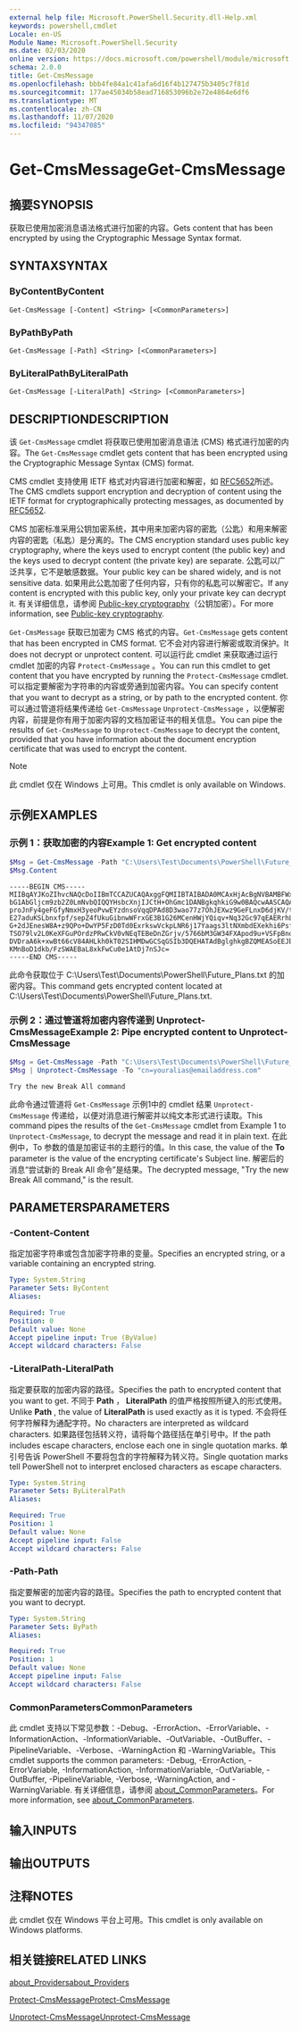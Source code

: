 ```yaml
---
external help file: Microsoft.PowerShell.Security.dll-Help.xml
keywords: powershell,cmdlet
Locale: en-US
Module Name: Microsoft.PowerShell.Security
ms.date: 02/03/2020
online version: https://docs.microsoft.com/powershell/module/microsoft.powershell.security/get-cmsmessage?view=powershell-7&WT.mc_id=ps-gethelp
schema: 2.0.0
title: Get-CmsMessage
ms.openlocfilehash: bbb4fe84a1c41afa6d16f4b127475b3405c7f81d
ms.sourcegitcommit: 177ae45034b58ead716853096b2e72e4864e6df6
ms.translationtype: MT
ms.contentlocale: zh-CN
ms.lasthandoff: 11/07/2020
ms.locfileid: "94347085"
---
```

# <span data-ttu-id="97ce3-103">Get-CmsMessage</span><span class="sxs-lookup"><span data-stu-id="97ce3-103">Get-CmsMessage</span></span>

## <span data-ttu-id="97ce3-104">摘要</span><span class="sxs-lookup"><span data-stu-id="97ce3-104">SYNOPSIS</span></span>
<span data-ttu-id="97ce3-105">获取已使用加密消息语法格式进行加密的内容。</span><span class="sxs-lookup"><span data-stu-id="97ce3-105">Gets content that has been encrypted by using the Cryptographic Message Syntax format.</span></span>

## <span data-ttu-id="97ce3-106">SYNTAX</span><span class="sxs-lookup"><span data-stu-id="97ce3-106">SYNTAX</span></span>

### <span data-ttu-id="97ce3-107">ByContent</span><span class="sxs-lookup"><span data-stu-id="97ce3-107">ByContent</span></span>

```
Get-CmsMessage [-Content] <String> [<CommonParameters>]
```

### <span data-ttu-id="97ce3-108">ByPath</span><span class="sxs-lookup"><span data-stu-id="97ce3-108">ByPath</span></span>

```
Get-CmsMessage [-Path] <String> [<CommonParameters>]
```

### <span data-ttu-id="97ce3-109">ByLiteralPath</span><span class="sxs-lookup"><span data-stu-id="97ce3-109">ByLiteralPath</span></span>

```
Get-CmsMessage [-LiteralPath] <String> [<CommonParameters>]
```

## <span data-ttu-id="97ce3-110">DESCRIPTION</span><span class="sxs-lookup"><span data-stu-id="97ce3-110">DESCRIPTION</span></span>

<span data-ttu-id="97ce3-111">该 `Get-CmsMessage` cmdlet 将获取已使用加密消息语法 (CMS) 格式进行加密的内容。</span><span class="sxs-lookup"><span data-stu-id="97ce3-111">The `Get-CmsMessage` cmdlet gets content that has been encrypted using the Cryptographic Message Syntax (CMS) format.</span></span>

<span data-ttu-id="97ce3-112">CMS cmdlet 支持使用 IETF 格式对内容进行加密和解密，如 [RFC5652](https://tools.ietf.org/html/rfc5652)所述。</span><span class="sxs-lookup"><span data-stu-id="97ce3-112">The CMS cmdlets support encryption and decryption of content using the IETF format for cryptographically protecting messages, as documented by [RFC5652](https://tools.ietf.org/html/rfc5652).</span></span>

<span data-ttu-id="97ce3-113">CMS 加密标准采用公钥加密系统，其中用来加密内容的密匙（公匙）和用来解密内容的密匙（私匙）是分离的。</span><span class="sxs-lookup"><span data-stu-id="97ce3-113">The CMS encryption standard uses public key cryptography, where the keys used to encrypt content (the public key) and the keys used to decrypt content (the private key) are separate.</span></span> <span data-ttu-id="97ce3-114">公匙可以广泛共享，它不是敏感数据。</span><span class="sxs-lookup"><span data-stu-id="97ce3-114">Your public key can be shared widely, and is not sensitive data.</span></span> <span data-ttu-id="97ce3-115">如果用此公匙加密了任何内容，只有你的私匙可以解密它。</span><span class="sxs-lookup"><span data-stu-id="97ce3-115">If any content is encrypted with this public key, only your private key can decrypt it.</span></span> <span data-ttu-id="97ce3-116">有关详细信息，请参阅 [Public-key cryptography](https://en.wikipedia.org/wiki/Public-key_cryptography)（公钥加密）。</span><span class="sxs-lookup"><span data-stu-id="97ce3-116">For more information, see [Public-key cryptography](https://en.wikipedia.org/wiki/Public-key_cryptography).</span></span>

<span data-ttu-id="97ce3-117">`Get-CmsMessage` 获取已加密为 CMS 格式的内容。</span><span class="sxs-lookup"><span data-stu-id="97ce3-117">`Get-CmsMessage` gets content that has been encrypted in CMS format.</span></span> <span data-ttu-id="97ce3-118">它不会对内容进行解密或取消保护。</span><span class="sxs-lookup"><span data-stu-id="97ce3-118">It does not decrypt or unprotect content.</span></span> <span data-ttu-id="97ce3-119">可以运行此 cmdlet 来获取通过运行 cmdlet 加密的内容 `Protect-CmsMessage` 。</span><span class="sxs-lookup"><span data-stu-id="97ce3-119">You can run this cmdlet to get content that you have encrypted by running the `Protect-CmsMessage` cmdlet.</span></span> <span data-ttu-id="97ce3-120">可以指定要解密为字符串的内容或旁通到加密内容。</span><span class="sxs-lookup"><span data-stu-id="97ce3-120">You can specify content that you want to decrypt as a string, or by path to the encrypted content.</span></span> <span data-ttu-id="97ce3-121">你可以通过管道将结果传递给 `Get-CmsMessage` `Unprotect-CmsMessage` ，以便解密内容，前提是你有用于加密内容的文档加密证书的相关信息。</span><span class="sxs-lookup"><span data-stu-id="97ce3-121">You can pipe the results of `Get-CmsMessage` to `Unprotect-CmsMessage` to decrypt the content, provided that you have information about the document encryption certificate that was used to encrypt the content.</span></span>

> [!NOTE]
> <span data-ttu-id="97ce3-122">此 cmdlet 仅在 Windows 上可用。</span><span class="sxs-lookup"><span data-stu-id="97ce3-122">This cmdlet is only available on Windows.</span></span>

## <span data-ttu-id="97ce3-123">示例</span><span class="sxs-lookup"><span data-stu-id="97ce3-123">EXAMPLES</span></span>

### <span data-ttu-id="97ce3-124">示例 1：获取加密的内容</span><span class="sxs-lookup"><span data-stu-id="97ce3-124">Example 1: Get encrypted content</span></span>

```powershell
$Msg = Get-CmsMessage -Path "C:\Users\Test\Documents\PowerShell\Future_Plans.txt"
$Msg.Content
```

```Output
-----BEGIN CMS-----
MIIBqAYJKoZIhvcNAQcDoIIBmTCCAZUCAQAxggFQMIIBTAIBADA0MCAxHjAcBgNVBAMBFWxlZWhv
bG1AbGljcm9zb2Z0LmNvbQIQQYHsbcXnjIJCtH+OhGmc1DANBgkqhkiG9w0BAQcwAASCAQAnkFHM
proJnFy4geFGfyNmxH3yeoPvwEYzdnsoVqqDPAd8D3wao77z7OhJEXwz9GeFLnxD6djKV/tF4PxR
E27aduKSLbnxfpf/sepZ4fUkuGibnwWFrxGE3B1G26MCenHWjYQiqv+Nq32Gc97qEAERrhLv6S4R
G+2dJEnesW8A+z9QPo+DwYP5FzD0Td0ExrkswVckpLNR6j17Yaags3ltNXmbdEXekhi6Psf2MLMP
TSO79lv2L0KeXFGuPOrdzPRwCkV0vNEqTEBeDnZGrjv/5766bM3GW34FXApod9u+VSFpBnqVOCBA
DVDraA6k+xwBt66cV84AHLkh0kT02SIHMDwGCSqGSIb3DQEHATAdBglghkgBZQMEASoEEJbJaiRl
KMnBoD1dkb/FzSWAEBaL8xkFwCu0e1AtDj7nSJc=
-----END CMS-----
```

<span data-ttu-id="97ce3-125">此命令获取位于 C:\Users\Test\Documents\PowerShell\Future_Plans.txt 的加密内容。</span><span class="sxs-lookup"><span data-stu-id="97ce3-125">This command gets encrypted content located at C:\Users\Test\Documents\PowerShell\Future_Plans.txt.</span></span>

### <span data-ttu-id="97ce3-126">示例 2：通过管道将加密内容传递到 Unprotect-CmsMessage</span><span class="sxs-lookup"><span data-stu-id="97ce3-126">Example 2: Pipe encrypted content to Unprotect-CmsMessage</span></span>

```powershell
$Msg = Get-CmsMessage -Path "C:\Users\Test\Documents\PowerShell\Future_Plans.txt"
$Msg | Unprotect-CmsMessage -To "cn=youralias@emailaddress.com"
```

```Output
Try the new Break All command
```

<span data-ttu-id="97ce3-127">此命令通过管道将 `Get-CmsMessage` 示例1中的 cmdlet 结果 `Unprotect-CmsMessage` 传递给，以便对消息进行解密并以纯文本形式进行读取。</span><span class="sxs-lookup"><span data-stu-id="97ce3-127">This command pipes the results of the `Get-CmsMessage` cmdlet from Example 1 to `Unprotect-CmsMessage`, to decrypt the message and read it in plain text.</span></span> <span data-ttu-id="97ce3-128">在此例中，To 参数的值是加密证书的主题行的值。</span><span class="sxs-lookup"><span data-stu-id="97ce3-128">In this case, the value of the **To** parameter is the value of the encrypting certificate's Subject line.</span></span> <span data-ttu-id="97ce3-129">解密后的消息“尝试新的 Break All 命令”是结果。</span><span class="sxs-lookup"><span data-stu-id="97ce3-129">The decrypted message, "Try the new Break All command," is the result.</span></span>

## <span data-ttu-id="97ce3-130">PARAMETERS</span><span class="sxs-lookup"><span data-stu-id="97ce3-130">PARAMETERS</span></span>

### <span data-ttu-id="97ce3-131">-Content</span><span class="sxs-lookup"><span data-stu-id="97ce3-131">-Content</span></span>

<span data-ttu-id="97ce3-132">指定加密字符串或包含加密字符串的变量。</span><span class="sxs-lookup"><span data-stu-id="97ce3-132">Specifies an encrypted string, or a variable containing an encrypted string.</span></span>

```yaml
Type: System.String
Parameter Sets: ByContent
Aliases:

Required: True
Position: 0
Default value: None
Accept pipeline input: True (ByValue)
Accept wildcard characters: False
```

### <span data-ttu-id="97ce3-133">-LiteralPath</span><span class="sxs-lookup"><span data-stu-id="97ce3-133">-LiteralPath</span></span>

<span data-ttu-id="97ce3-134">指定要获取的加密内容的路径。</span><span class="sxs-lookup"><span data-stu-id="97ce3-134">Specifies the path to encrypted content that you want to get.</span></span> <span data-ttu-id="97ce3-135">不同于 **Path** ， **LiteralPath** 的值严格按照所键入的形式使用。</span><span class="sxs-lookup"><span data-stu-id="97ce3-135">Unlike **Path** , the value of **LiteralPath** is used exactly as it is typed.</span></span> <span data-ttu-id="97ce3-136">不会将任何字符解释为通配字符。</span><span class="sxs-lookup"><span data-stu-id="97ce3-136">No characters are interpreted as wildcard characters.</span></span> <span data-ttu-id="97ce3-137">如果路径包括转义符，请将每个路径括在单引号中。</span><span class="sxs-lookup"><span data-stu-id="97ce3-137">If the path includes escape characters, enclose each one in single quotation marks.</span></span>
<span data-ttu-id="97ce3-138">单引号告诉 PowerShell 不要将包含的字符解释为转义符。</span><span class="sxs-lookup"><span data-stu-id="97ce3-138">Single quotation marks tell PowerShell not to interpret enclosed characters as escape characters.</span></span>

```yaml
Type: System.String
Parameter Sets: ByLiteralPath
Aliases:

Required: True
Position: 1
Default value: None
Accept pipeline input: False
Accept wildcard characters: False
```

### <span data-ttu-id="97ce3-139">-Path</span><span class="sxs-lookup"><span data-stu-id="97ce3-139">-Path</span></span>

<span data-ttu-id="97ce3-140">指定要解密的加密内容的路径。</span><span class="sxs-lookup"><span data-stu-id="97ce3-140">Specifies the path to encrypted content that you want to decrypt.</span></span>

```yaml
Type: System.String
Parameter Sets: ByPath
Aliases:

Required: True
Position: 1
Default value: None
Accept pipeline input: False
Accept wildcard characters: False
```

### <span data-ttu-id="97ce3-141">CommonParameters</span><span class="sxs-lookup"><span data-stu-id="97ce3-141">CommonParameters</span></span>

<span data-ttu-id="97ce3-142">此 cmdlet 支持以下常见参数：-Debug、-ErrorAction、-ErrorVariable、-InformationAction、-InformationVariable、-OutVariable、-OutBuffer、-PipelineVariable、-Verbose、-WarningAction 和 -WarningVariable。</span><span class="sxs-lookup"><span data-stu-id="97ce3-142">This cmdlet supports the common parameters: -Debug, -ErrorAction, -ErrorVariable, -InformationAction, -InformationVariable, -OutVariable, -OutBuffer, -PipelineVariable, -Verbose, -WarningAction, and -WarningVariable.</span></span> <span data-ttu-id="97ce3-143">有关详细信息，请参阅 [about_CommonParameters](https://go.microsoft.com/fwlink/?LinkID=113216)。</span><span class="sxs-lookup"><span data-stu-id="97ce3-143">For more information, see [about_CommonParameters](https://go.microsoft.com/fwlink/?LinkID=113216).</span></span>

## <span data-ttu-id="97ce3-144">输入</span><span class="sxs-lookup"><span data-stu-id="97ce3-144">INPUTS</span></span>

## <span data-ttu-id="97ce3-145">输出</span><span class="sxs-lookup"><span data-stu-id="97ce3-145">OUTPUTS</span></span>

## <span data-ttu-id="97ce3-146">注释</span><span class="sxs-lookup"><span data-stu-id="97ce3-146">NOTES</span></span>

<span data-ttu-id="97ce3-147">此 cmdlet 仅在 Windows 平台上可用。</span><span class="sxs-lookup"><span data-stu-id="97ce3-147">This cmdlet is only available on Windows platforms.</span></span>

## <span data-ttu-id="97ce3-148">相关链接</span><span class="sxs-lookup"><span data-stu-id="97ce3-148">RELATED LINKS</span></span>

[<span data-ttu-id="97ce3-149">about_Providers</span><span class="sxs-lookup"><span data-stu-id="97ce3-149">about_Providers</span></span>](../Microsoft.PowerShell.Core/About/about_Providers.md)

[<span data-ttu-id="97ce3-150">Protect-CmsMessage</span><span class="sxs-lookup"><span data-stu-id="97ce3-150">Protect-CmsMessage</span></span>](Protect-CmsMessage.md)

[<span data-ttu-id="97ce3-151">Unprotect-CmsMessage</span><span class="sxs-lookup"><span data-stu-id="97ce3-151">Unprotect-CmsMessage</span></span>](Unprotect-CmsMessage.md)

